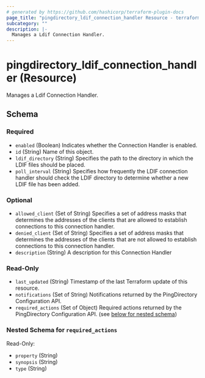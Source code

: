 ```yaml
---
# generated by https://github.com/hashicorp/terraform-plugin-docs
page_title: "pingdirectory_ldif_connection_handler Resource - terraform-provider-pingdirectory"
subcategory: ""
description: |-
  Manages a Ldif Connection Handler.
---
```


# pingdirectory_ldif_connection_handler (Resource)

Manages a Ldif Connection Handler.



<!-- schema generated by tfplugindocs -->
## Schema

### Required

- `enabled` (Boolean) Indicates whether the Connection Handler is enabled.
- `id` (String) Name of this object.
- `ldif_directory` (String) Specifies the path to the directory in which the LDIF files should be placed.
- `poll_interval` (String) Specifies how frequently the LDIF connection handler should check the LDIF directory to determine whether a new LDIF file has been added.

### Optional

- `allowed_client` (Set of String) Specifies a set of address masks that determines the addresses of the clients that are allowed to establish connections to this connection handler.
- `denied_client` (Set of String) Specifies a set of address masks that determines the addresses of the clients that are not allowed to establish connections to this connection handler.
- `description` (String) A description for this Connection Handler

### Read-Only

- `last_updated` (String) Timestamp of the last Terraform update of this resource.
- `notifications` (Set of String) Notifications returned by the PingDirectory Configuration API.
- `required_actions` (Set of Object) Required actions returned by the PingDirectory Configuration API. (see [below for nested schema](#nestedatt--required_actions))

<a id="nestedatt--required_actions"></a>
### Nested Schema for `required_actions`

Read-Only:

- `property` (String)
- `synopsis` (String)
- `type` (String)


